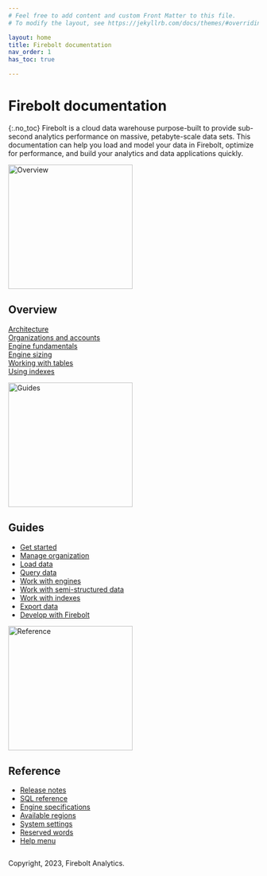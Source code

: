```yaml
---
# Feel free to add content and custom Front Matter to this file.
# To modify the layout, see https://jekyllrb.com/docs/themes/#overriding-theme-defaults

layout: home
title: Firebolt documentation
nav_order: 1
has_toc: true

---
```

# Firebolt documentation
{:.no_toc}
Firebolt is a cloud data warehouse purpose-built to provide sub-second analytics performance on massive, petabyte-scale data sets. This documentation can help you load and model your data in Firebolt, optimize for performance, and build your analytics and data applications quickly.

<div class="column">
<img src="../../assets/images/docs_getting_started_illustration.svg" alt="Overview" width="250"/>

<h2>Overview</h2>

<a href="Overview/architecture-overview.md">Architecture</a><br>
<a href="Overview/organizations-accounts.md">Organizations and accounts</a><br>
<a href="Overview/understanding-engine-fundamentals.md">Engine fundamentals</a><br>
<a href="Overview/choosing-an-engine.md">Engine sizing</a><br>
<a href="Overview/working-with-tables/working-with-tables.md">Working with tables</a><br>
<a href="Overview/using-indexes.md">Using indexes</a><br>
</div>

<div class="column">

<img src="../../assets/images/docs_shedule_call_illustration.svg" alt="Guides" width="250"/>

<h2>Guides</h2>

- [Get started](Guides/getting-started.md)
- [Manage organization](Guides/managing-your-organization/index.md)
- [Load data](Guides/loading-data/loading-data.md)
- [Query data](Guides/query-data/index.md)
- [Work with engines](Guides/working-with-engines/working-with-engines.md)
- [Work with semi-structured data](Guides/working-with-semi-structured-data/working-with-semi-structured-data.md)
- [Work with indexes](Guides/working-with-indexes/index.md)
- [Export data](Guides/exporting-data.md)
- [Develop with Firebolt](Guides/developing-with-firebolt/index.md)

</div>

<div class="column">
<img src="../../assets/images/docs_whitepaper_illustration.svg" alt="Reference" width="250"/>

<h2>Reference</h2>

- [Release notes](Reference/release-notes/release-notes.md)
- [SQL reference](sql_reference/index.md)
- [Engine specifications](Reference/available-engine-specs.md)
- [Available regions](Reference/available-regions.md)
- [System settings](Reference/system-settings.md)
- [Reserved words](Reference/reserved-words.md)
- [Help menu](Reference/help-menu.md)
</div> 

Copyright, 2023, Firebolt Analytics.